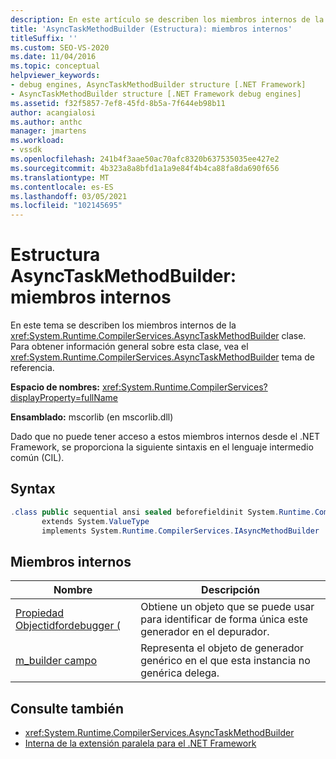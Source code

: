 ```yaml
---
description: En este artículo se describen los miembros internos de la clase System. Runtime. CompilerServices. AsyncTaskMethodBuilder.
title: 'AsyncTaskMethodBuilder (Estructura): miembros internos'
titleSuffix: ''
ms.custom: SEO-VS-2020
ms.date: 11/04/2016
ms.topic: conceptual
helpviewer_keywords:
- debug engines, AsyncTaskMethodBuilder structure [.NET Framework]
- AsyncTaskMethodBuilder structure [.NET Framework debug engines]
ms.assetid: f32f5857-7ef8-45fd-8b5a-7f644eb98b11
author: acangialosi
ms.author: anthc
manager: jmartens
ms.workload:
- vssdk
ms.openlocfilehash: 241b4f3aae50ac70afc8320b637535035ee427e2
ms.sourcegitcommit: 4b323a8a8bfd1a1a9e84f4b4ca88fa8da690f656
ms.translationtype: MT
ms.contentlocale: es-ES
ms.lasthandoff: 03/05/2021
ms.locfileid: "102145695"
---
```

# <a name="asynctaskmethodbuilder-structure---internal-members"></a>Estructura AsyncTaskMethodBuilder: miembros internos
En este tema se describen los miembros internos de la <xref:System.Runtime.CompilerServices.AsyncTaskMethodBuilder> clase. Para obtener información general sobre esta clase, vea el <xref:System.Runtime.CompilerServices.AsyncTaskMethodBuilder> tema de referencia.

 **Espacio de nombres:** <xref:System.Runtime.CompilerServices?displayProperty=fullName>

 **Ensamblado:** mscorlib (en mscorlib.dll)

 Dado que no puede tener acceso a estos miembros internos desde el .NET Framework, se proporciona la siguiente sintaxis en el lenguaje intermedio común (CIL).

## <a name="syntax"></a>Syntax

```csharp
.class public sequential ansi sealed beforefieldinit System.Runtime.CompilerServices.AsyncTaskMethodBuilder
       extends System.ValueType
       implements System.Runtime.CompilerServices.IAsyncMethodBuilder
```

## <a name="internal-members"></a>Miembros internos

|Nombre|Descripción|
|----------|-----------------|
|[Propiedad Objectidfordebugger (](../../extensibility/debugger/asynctaskmethodbuilder-objectidfordebugger-property.md)|Obtiene un objeto que se puede usar para identificar de forma única este generador en el depurador.|
|[m_builder campo](../../extensibility/debugger/asynctaskmethodbuilder-m-builder-field.md)|Representa el objeto de generador genérico en el que esta instancia no genérica delega.|

## <a name="see-also"></a>Consulte también
- <xref:System.Runtime.CompilerServices.AsyncTaskMethodBuilder>
- [Interna de la extensión paralela para el .NET Framework](../../extensibility/debugger/parallel-extension-internals-for-the-dotnet-framework.md)
